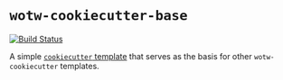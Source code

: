 # `wotw-cookiecutter-base`

[![Build Status](https://travis-ci.org/wizardsoftheweb/wotw-cookiecutter-base.svg?branch=master)](https://travis-ci.org/wizardsoftheweb/wotw-cookiecutter-base)

A simple [`cookiecutter` template](https://github.com/audreyr/cookiecutter) that serves as the basis for other `wotw-cookiecutter` templates.
